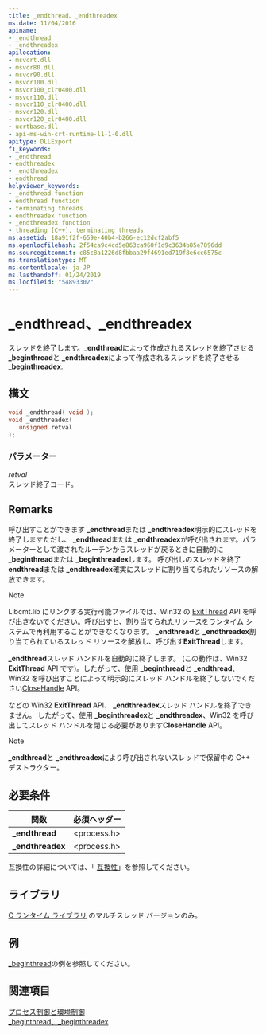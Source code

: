 ```yaml
---
title: _endthread、_endthreadex
ms.date: 11/04/2016
apiname:
- _endthread
- _endthreadex
apilocation:
- msvcrt.dll
- msvcr80.dll
- msvcr90.dll
- msvcr100.dll
- msvcr100_clr0400.dll
- msvcr110.dll
- msvcr110_clr0400.dll
- msvcr120.dll
- msvcr120_clr0400.dll
- ucrtbase.dll
- api-ms-win-crt-runtime-l1-1-0.dll
apitype: DLLExport
f1_keywords:
- _endthread
- endthreadex
- _endthreadex
- endthread
helpviewer_keywords:
- _endthread function
- endthread function
- terminating threads
- endthreadex function
- _endthreadex function
- threading [C++], terminating threads
ms.assetid: 18a91f2f-659e-40b4-b266-ec12dcf2abf5
ms.openlocfilehash: 2f54ca9c4cd5e863ca960f1d9c3634b85e7896dd
ms.sourcegitcommit: c85c8a1226d8fbbaa29f4691ed719f8e6cc6575c
ms.translationtype: MT
ms.contentlocale: ja-JP
ms.lasthandoff: 01/24/2019
ms.locfileid: "54893302"
---
```

# <a name="endthread-endthreadex"></a>_endthread、_endthreadex

スレッドを終了します。**_endthread**によって作成されるスレッドを終了させる **_beginthread**と **_endthreadex**によって作成されるスレッドを終了させる **_beginthreadex**.

## <a name="syntax"></a>構文

```C
void _endthread( void );
void _endthreadex(
   unsigned retval
);
```

### <a name="parameters"></a>パラメーター

*retval*<br/>
スレッド終了コード。

## <a name="remarks"></a>Remarks

呼び出すことができます **_endthread**または **_endthreadex**明示的にスレッドを終了しますただし、 **_endthread**または **_endthreadex**が呼び出されます。パラメーターとして渡されたルーチンからスレッドが戻るときに自動的に **_beginthread**または **_beginthreadex**します。 呼び出しのスレッドを終了**endthread**または **_endthreadex**確実にスレッドに割り当てられたリソースの解放できます。

> [!NOTE]
> Libcmt.lib にリンクする実行可能ファイルでは、Win32 の [ExitThread](/windows/desktop/api/processthreadsapi/nf-processthreadsapi-exitthread) API を呼び出さないでください。呼び出すと、割り当てられたリソースをランタイム システムで再利用することができなくなります。 **_endthread**と **_endthreadex**割り当てられているスレッド リソースを解放し、呼び出す**ExitThread**します。

**_endthread**スレッド ハンドルを自動的に終了します。 (この動作は、Win32 **ExitThread** API です)。したがって、使用 **_beginthread**と **_endthread**、Win32 を呼び出すことによって明示的にスレッド ハンドルを終了しないでください[CloseHandle](/windows/desktop/api/handleapi/nf-handleapi-closehandle) API。

などの Win32 **ExitThread** API、 **_endthreadex**スレッド ハンドルを終了できません。 したがって、使用 **_beginthreadex**と **_endthreadex**、Win32 を呼び出してスレッド ハンドルを閉じる必要があります**CloseHandle** API。

> [!NOTE]
> **_endthread**と **_endthreadex**により呼び出されないスレッドで保留中の C++ デストラクター。

## <a name="requirements"></a>必要条件

|関数|必須ヘッダー|
|--------------|---------------------|
|**_endthread**|\<process.h>|
|**_endthreadex**|\<process.h>|

互換性の詳細については、「 [互換性](../../c-runtime-library/compatibility.md)」を参照してください。

## <a name="libraries"></a>ライブラリ

[C ランタイム ライブラリ](../../c-runtime-library/crt-library-features.md) のマルチスレッド バージョンのみ。

## <a name="example"></a>例

[_beginthread](beginthread-beginthreadex.md)の例を参照してください。

## <a name="see-also"></a>関連項目

[プロセス制御と環境制御](../../c-runtime-library/process-and-environment-control.md)<br/>
[_beginthread、_beginthreadex](beginthread-beginthreadex.md)<br/>

